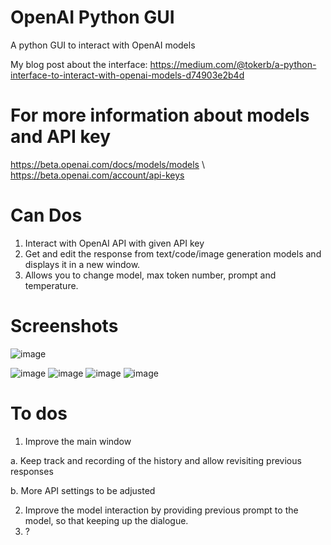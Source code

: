 # OpenAI Python GUI
 A python GUI to interact with OpenAI models

My blog post about the interface: https://medium.com/@tokerb/a-python-interface-to-interact-with-openai-models-d74903e2b4d

# For more information about models and API key
https://beta.openai.com/docs/models/models \\
https://beta.openai.com/account/api-keys 

# Can Dos

1. Interact with OpenAI API with given API key
2. Get and edit the response from text/code/image generation models and displays it in a new window.
4. Allows you to change model, max token number, prompt and temperature.

# Screenshots
![image](https://user-images.githubusercontent.com/55883119/210694190-05e4777c-232b-409e-8b7d-b099cda3c183.png)

![image](https://user-images.githubusercontent.com/55883119/210674568-838282bb-77e1-41cf-86f7-af924dd7bbf7.png)
![image](https://user-images.githubusercontent.com/55883119/210674652-92b1f6f8-0ba5-47d5-be3c-b1341b2c4d41.png)
![image](https://user-images.githubusercontent.com/55883119/210674990-6db85565-ac20-4d82-9f93-bb32c04f678e.png)
![image](https://user-images.githubusercontent.com/55883119/210761720-e350a142-ec46-484b-b4d7-7855809c738e.png)

# To dos

1. Improve the main window

 a. Keep track and recording of the history and allow revisiting previous responses
 
 b. More API settings to be adjusted
 
2. Improve the model interaction by providing previous prompt to the model, so that keeping up the dialogue.
3. ?


